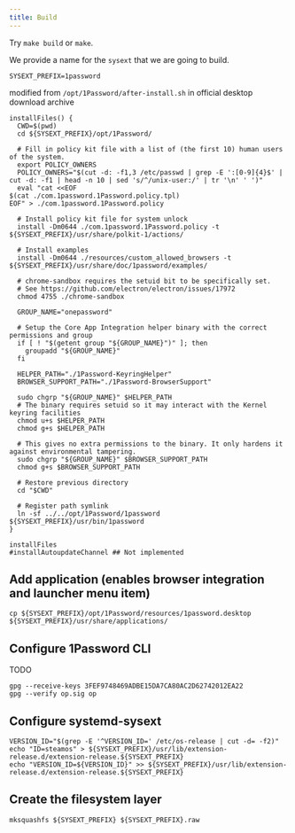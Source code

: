 ```yaml
---
title: Build
---
```


Try `make build` or `make`.

We provide a name for the `sysext` that we are going to build.

```shell
SYSEXT_PREFIX=1password
```

modified from `/opt/1Password/after-install.sh` in official desktop download archive

```shell
installFiles() {
  CWD=$(pwd)
  cd ${SYSEXT_PREFIX}/opt/1Password/

  # Fill in policy kit file with a list of (the first 10) human users of the system.
  export POLICY_OWNERS
  POLICY_OWNERS="$(cut -d: -f1,3 /etc/passwd | grep -E ':[0-9]{4}$' | cut -d: -f1 | head -n 10 | sed 's/^/unix-user:/' | tr '\n' ' ')"
  eval "cat <<EOF
$(cat ./com.1password.1Password.policy.tpl)
EOF" > ./com.1password.1Password.policy

  # Install policy kit file for system unlock
  install -Dm0644 ./com.1password.1Password.policy -t ${SYSEXT_PREFIX}/usr/share/polkit-1/actions/

  # Install examples
  install -Dm0644 ./resources/custom_allowed_browsers -t ${SYSEXT_PREFIX}/usr/share/doc/1password/examples/

  # chrome-sandbox requires the setuid bit to be specifically set.
  # See https://github.com/electron/electron/issues/17972
  chmod 4755 ./chrome-sandbox

  GROUP_NAME="onepassword"

  # Setup the Core App Integration helper binary with the correct permissions and group
  if [ ! "$(getent group "${GROUP_NAME}")" ]; then
    groupadd "${GROUP_NAME}"
  fi

  HELPER_PATH="./1Password-KeyringHelper"
  BROWSER_SUPPORT_PATH="./1Password-BrowserSupport"

  sudo chgrp "${GROUP_NAME}" $HELPER_PATH
  # The binary requires setuid so it may interact with the Kernel keyring facilities
  chmod u+s $HELPER_PATH
  chmod g+s $HELPER_PATH

  # This gives no extra permissions to the binary. It only hardens it against environmental tampering.
  sudo chgrp "${GROUP_NAME}" $BROWSER_SUPPORT_PATH
  chmod g+s $BROWSER_SUPPORT_PATH

  # Restore previous directory
  cd "$CWD"

  # Register path symlink
  ln -sf ../../opt/1Password/1password ${SYSEXT_PREFIX}/usr/bin/1password
}

installFiles
#installAutoupdateChannel ## Not implemented
```

## Add application (enables browser integration and launcher menu item)

```shell
cp ${SYSEXT_PREFIX}/opt/1Password/resources/1password.desktop ${SYSEXT_PREFIX}/usr/share/applications/
```

## Configure 1Password CLI

TODO

    gpg --receive-keys 3FEF9748469ADBE15DA7CA80AC2D62742012EA22
    gpg --verify op.sig op

## Configure systemd-sysext

```shell
VERSION_ID="$(grep -E '^VERSION_ID=' /etc/os-release | cut -d= -f2)"
echo "ID=steamos" > ${SYSEXT_PREFIX}/usr/lib/extension-release.d/extension-release.${SYSEXT_PREFIX}
echo "VERSION_ID=${VERSION_ID}" >> ${SYSEXT_PREFIX}/usr/lib/extension-release.d/extension-release.${SYSEXT_PREFIX}
```

## Create the filesystem layer

```shell
mksquashfs ${SYSEXT_PREFIX} ${SYSEXT_PREFIX}.raw
```

